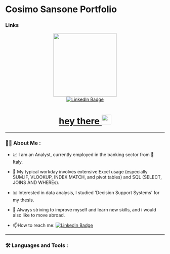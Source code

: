 # Cosimo Sansone Portfolio

### Links

<div id="header" align="center">
  <img src="https://i.giphy.com/media/v1.Y2lkPTc5MGI3NjExZTg2c3M5cXE5MHZ0d2FreWoxa3lma28ybHZjOHlhaDl5Y3h6Mm0zZSZlcD12MV9pbnRlcm5hbF9naWZfYnlfaWQmY3Q9Zw/3oKIPEqDGUULpEU0aQ/giphy.gif" width="200"/>
  </div>
<div id="header" align="center">
<div id="badges">
  <a href=https://www.linkedin.com/in/cosimo-sansone993>
    <img src="https://img.shields.io/badge/LinkedIn-blue?style=for-the-badge&logo=linkedin&logoColor=white" alt="LinkedIn Badge"/>
<h1>
  hey there
  <img src="https://media.giphy.com/media/hvRJCLFzcasrR4ia7z/giphy.gif" width="30px"/>
</h1>
</a>
</div>
<div id="header">
<div id="header" align="left">
  
  ---

### :man_technologist: About Me :
- :chart_with_upwards_trend:	I am an Analyst, currently employed in the banking sector from :pushpin: Italy.
<div id="header" align="left">

- :seedling: My typical workday involves extensive Excel usage (especially SUM.IF, VLOOKUP, INDEX MATCH, and pivot tables) and SQL (SELECT, JOINS AND WHEREs).

- :bar_chart: Interested in data analysis, I studied 'Decision Support Systems' for my thesis.

- :telescope: Always striving to improve myself and learn new skills, and i would also like to move abroad.

- :mailbox:How to reach me: [![Linkedin Badge](https://img.shields.io/badge/-Linkedin-blue?style=flat&logo=Linkedin&logoColor=white)](https://www.linkedin.com/in/cosimo-sansone993)

---

### :hammer_and_wrench: Languages and Tools :
